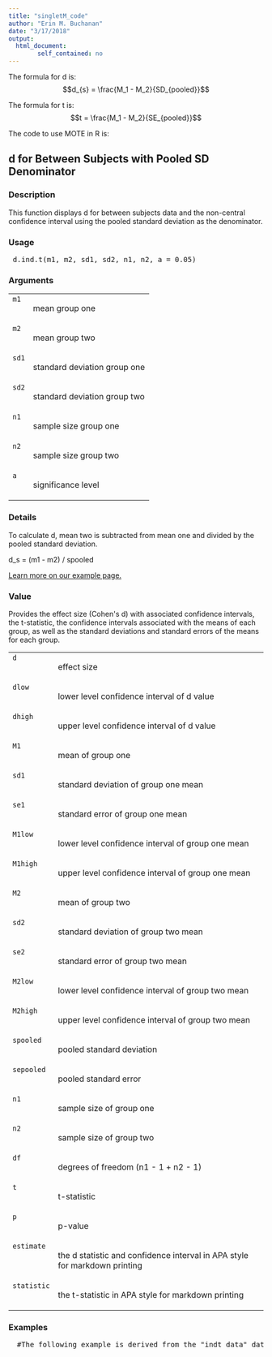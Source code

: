 ```yaml
---
title: "singletM_code"
author: "Erin M. Buchanan"
date: "3/17/2018"
output: 
  html_document:
        self_contained: no
---
```

 
The formula for d is: $$d_{s} = \frac{M_1 - M_2}{SD_{pooled}}$$
 
The formula for t is: $$t = \frac{M_1 - M_2}{SE_{pooled}}$$
 
The code to use MOTE in R is: 
 

 
<h2>d for Between Subjects with Pooled SD Denominator</h2>  <h3>Description</h3>  <p>This function displays d for between subjects data and the non-central confidence interval using the pooled standard deviation as the denominator. </p>   <h3>Usage</h3>  <pre> d.ind.t(m1, m2, sd1, sd2, n1, n2, a = 0.05) </pre>   <h3>Arguments</h3>  <table summary="R argblock"> <tr valign="top"><td><code>m1</code></td> <td> <p>mean group one</p> </td></tr> <tr valign="top"><td><code>m2</code></td> <td> <p>mean group two</p> </td></tr> <tr valign="top"><td><code>sd1</code></td> <td> <p>standard deviation group one</p> </td></tr> <tr valign="top"><td><code>sd2</code></td> <td> <p>standard deviation group two</p> </td></tr> <tr valign="top"><td><code>n1</code></td> <td> <p>sample size group one</p> </td></tr> <tr valign="top"><td><code>n2</code></td> <td> <p>sample size group two</p> </td></tr> <tr valign="top"><td><code>a</code></td> <td> <p>significance level</p> </td></tr> </table>   <h3>Details</h3>  <p>To calculate d, mean two is subtracted from mean one and divided by the pooled standard deviation. </p> <p>d_s = (m1 - m2) / spooled </p> <p><a href="https://www.aggieerin.com/shiny-server/tests/indtm.html">Learn more on our example page.</a> </p>   <h3>Value</h3>  <p>Provides the effect size (Cohen's d) with associated confidence intervals, the t-statistic, the confidence intervals associated with the means of each group, as well as the standard deviations and standard errors of the means for each group. </p> <table summary="R valueblock"> <tr valign="top"><td><code>d</code></td> <td> <p>effect size</p> </td></tr> <tr valign="top"><td><code>dlow</code></td> <td> <p>lower level confidence interval of d value</p> </td></tr> <tr valign="top"><td><code>dhigh</code></td> <td> <p>upper level confidence interval of d value</p> </td></tr> <tr valign="top"><td><code>M1</code></td> <td> <p>mean of group one</p> </td></tr> <tr valign="top"><td><code>sd1</code></td> <td> <p>standard deviation of group one mean</p> </td></tr> <tr valign="top"><td><code>se1</code></td> <td> <p>standard error of group one mean</p> </td></tr> <tr valign="top"><td><code>M1low</code></td> <td> <p>lower level confidence interval of group one mean</p> </td></tr> <tr valign="top"><td><code>M1high</code></td> <td> <p>upper level confidence interval of group one mean</p> </td></tr> <tr valign="top"><td><code>M2</code></td> <td> <p>mean of group two</p> </td></tr> <tr valign="top"><td><code>sd2</code></td> <td> <p>standard deviation of group two mean</p> </td></tr> <tr valign="top"><td><code>se2</code></td> <td> <p>standard error of group two mean</p> </td></tr> <tr valign="top"><td><code>M2low</code></td> <td> <p>lower level confidence interval of group two mean</p> </td></tr> <tr valign="top"><td><code>M2high</code></td> <td> <p>upper level confidence interval of group two mean</p> </td></tr> <tr valign="top"><td><code>spooled</code></td> <td> <p>pooled standard deviation</p> </td></tr> <tr valign="top"><td><code>sepooled</code></td> <td> <p>pooled standard error</p> </td></tr> <tr valign="top"><td><code>n1</code></td> <td> <p>sample size of group one</p> </td></tr> <tr valign="top"><td><code>n2</code></td> <td> <p>sample size of group two</p> </td></tr> <tr valign="top"><td><code>df</code></td> <td> <p>degrees of freedom (n1 - 1 + n2 - 1)</p> </td></tr> <tr valign="top"><td><code>t</code></td> <td> <p>t-statistic</p> </td></tr> <tr valign="top"><td><code>p</code></td> <td> <p>p-value</p> </td></tr> <tr valign="top"><td><code>estimate</code></td> <td> <p>the d statistic and confidence interval in APA style for markdown printing</p> </td></tr> <tr valign="top"><td><code>statistic</code></td> <td> <p>the t-statistic in APA style for markdown printing</p> </td></tr> </table>   <h3>Examples</h3>  <pre>  #The following example is derived from the "indt_data" dataset, included #in the MOTE library.  #A forensic psychologist conducted a study to examine whether #being hypnotized during recall affects how well a witness #can remember facts about an event. Eight participants #watched a short film of a mock robbery, after which #each participant was questioned about what he or she had #seen. The four participants in the experimental group #were questioned while they were hypnotized. The four #participants in the control group recieved the same #questioning without hypnosis.      t.test(correctq ~ group, data = indt_data)  #You can type in the numbers directly, or refer to the dataset, #as shown below.      d.ind.t(m1 = 17.75, m2 = 23, sd1 = 3.30,            sd2 = 2.16, n1 = 4, n2 = 4, a = .05)      d.ind.t(17.75, 23, 3.30, 2.16, 4, 4, .05)      d.ind.t(mean(indt_data$correctq[indt_data$group == 1]),             mean(indt_data$correctq[indt_data$group == 2]),             sd(indt_data$correctq[indt_data$group == 1]),             sd(indt_data$correctq[indt_data$group == 2]),             length(indt_data$correctq[indt_data$group == 1]),             length(indt_data$correctq[indt_data$group == 2]),             .05)  #Contrary to the hypothesized result, the group that underwent hypnosis were #significantly less accurate while reporting facts than the control group #with a large effect size, t(6) = -2.66, p = .038, d_s = 1.88.  </pre>   </body></html> 
